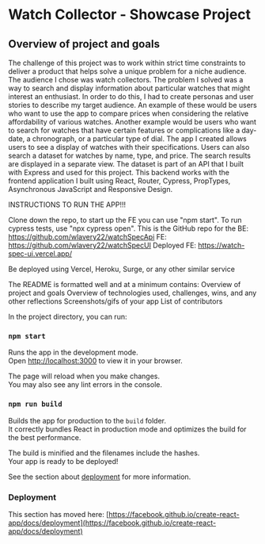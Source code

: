 # Watch Collector - Showcase Project

## Overview of project and goals

The challenge of this project was to work within strict time constraints to deliver a product that helps solve a unique problem for a niche audience. The audience I chose was watch collectors. The problem I solved was a way to search and display information about particular watches that might interest an enthusiast. In order to do this, I had to create personas and user stories to describe my target audience. An example of these would be users who want to use the app to compare prices when considering the relative affordability of various watches. Another example would be users who want to search for watches that have certain features or complications like a day-date, a chronograph, or a particular type of dial. The app I created allows users to see a display of watches with their specifications. Users can also search a dataset for watches by name, type, and price. The search results are displayed in a separate view. The dataset is part of an API that I built with Express and used for this project. This backend works with the frontend application I built using React, Router, Cypress, PropTypes, Asynchronous JavaScript and Responsive Design.  

INSTRUCTIONS TO RUN THE APP!!!

Clone down the repo, to start up the FE you can use "npm start". To run cypress tests, use "npx cypress open". 
This is the GitHub repo for the BE: https://github.com/wlavery22/watchSpecApi
FE: https://github.com/wlavery22/watchSpecUI
Deployed FE: https://watch-spec-ui.vercel.app/


Be deployed using Vercel, Heroku, Surge, or any other similar service

The README is formatted well and at a minimum contains:
Overview of project and goals
Overview of technologies used, challenges, wins, and any other reflections
Screenshots/gifs of your app
List of contributors


In the project directory, you can run:

### `npm start`

Runs the app in the development mode.\
Open [http://localhost:3000](http://localhost:3000) to view it in your browser.

The page will reload when you make changes.\
You may also see any lint errors in the console.

### `npm run build`

Builds the app for production to the `build` folder.\
It correctly bundles React in production mode and optimizes the build for the best performance.

The build is minified and the filenames include the hashes.\
Your app is ready to be deployed!

See the section about [deployment](https://facebook.github.io/create-react-app/docs/deployment) for more information.

### Deployment

This section has moved here: [https://facebook.github.io/create-react-app/docs/deployment](https://facebook.github.io/create-react-app/docs/deployment)


